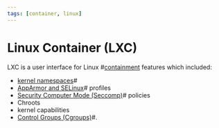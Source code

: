 ```yaml
---
tags: [container, linux]
---
```


# Linux Container (LXC)

LXC is a user interface for Linux #[containment](202202211633.md) features which
included:
- [kernel namespaces](202203281429.md)#
- [AppArmor and SELinux](202205081842.md)# profiles
- [Security Computer Mode (Seccomp)](202205081830.md)# policies
- Chroots
- kernel capabilities
- [Control Groups (Cgroups)](202204071051.md)#.
